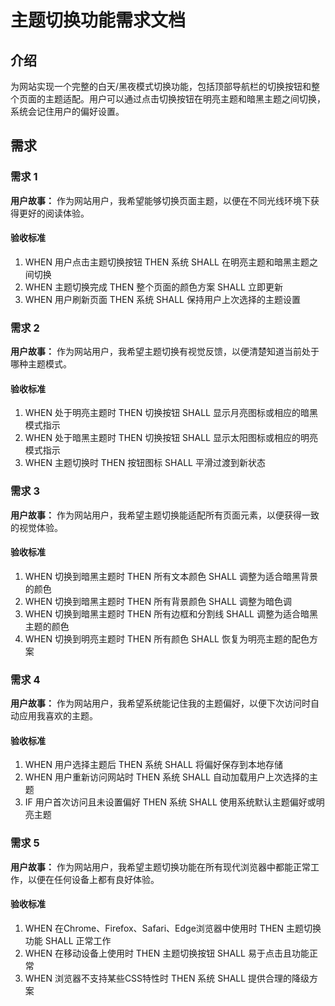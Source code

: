 # 主题切换功能需求文档

## 介绍

为网站实现一个完整的白天/黑夜模式切换功能，包括顶部导航栏的切换按钮和整个页面的主题适配。用户可以通过点击切换按钮在明亮主题和暗黑主题之间切换，系统会记住用户的偏好设置。

## 需求

### 需求 1

**用户故事：** 作为网站用户，我希望能够切换页面主题，以便在不同光线环境下获得更好的阅读体验。

#### 验收标准

1. WHEN 用户点击主题切换按钮 THEN 系统 SHALL 在明亮主题和暗黑主题之间切换
2. WHEN 主题切换完成 THEN 整个页面的颜色方案 SHALL 立即更新
3. WHEN 用户刷新页面 THEN 系统 SHALL 保持用户上次选择的主题设置

### 需求 2

**用户故事：** 作为网站用户，我希望主题切换有视觉反馈，以便清楚知道当前处于哪种主题模式。

#### 验收标准

1. WHEN 处于明亮主题时 THEN 切换按钮 SHALL 显示月亮图标或相应的暗黑模式指示
2. WHEN 处于暗黑主题时 THEN 切换按钮 SHALL 显示太阳图标或相应的明亮模式指示
3. WHEN 主题切换时 THEN 按钮图标 SHALL 平滑过渡到新状态

### 需求 3

**用户故事：** 作为网站用户，我希望主题切换能适配所有页面元素，以便获得一致的视觉体验。

#### 验收标准

1. WHEN 切换到暗黑主题时 THEN 所有文本颜色 SHALL 调整为适合暗黑背景的颜色
2. WHEN 切换到暗黑主题时 THEN 所有背景颜色 SHALL 调整为暗色调
3. WHEN 切换到暗黑主题时 THEN 所有边框和分割线 SHALL 调整为适合暗黑主题的颜色
4. WHEN 切换到明亮主题时 THEN 所有颜色 SHALL 恢复为明亮主题的配色方案

### 需求 4

**用户故事：** 作为网站用户，我希望系统能记住我的主题偏好，以便下次访问时自动应用我喜欢的主题。

#### 验收标准

1. WHEN 用户选择主题后 THEN 系统 SHALL 将偏好保存到本地存储
2. WHEN 用户重新访问网站时 THEN 系统 SHALL 自动加载用户上次选择的主题
3. IF 用户首次访问且未设置偏好 THEN 系统 SHALL 使用系统默认主题偏好或明亮主题

### 需求 5

**用户故事：** 作为网站用户，我希望主题切换功能在所有现代浏览器中都能正常工作，以便在任何设备上都有良好体验。

#### 验收标准

1. WHEN 在Chrome、Firefox、Safari、Edge浏览器中使用时 THEN 主题切换功能 SHALL 正常工作
2. WHEN 在移动设备上使用时 THEN 主题切换按钮 SHALL 易于点击且功能正常
3. WHEN 浏览器不支持某些CSS特性时 THEN 系统 SHALL 提供合理的降级方案